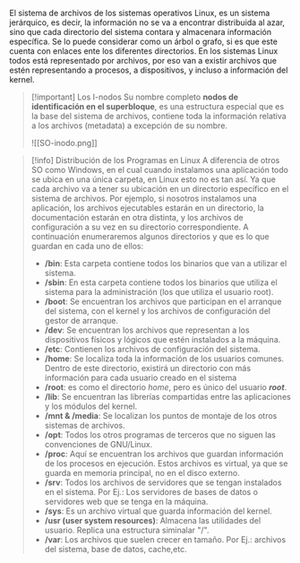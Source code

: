 El sistema de archivos de los sistemas operativos Linux, es un sistema jerárquico, es decir, la información no se va a encontrar distribuida al azar, sino que cada directorio del sistema contara y almacenara información específica.
Se lo puede considerar como un árbol o grafo, si es que este cuenta con enlaces ente los diferentes directorios.
En los sistemas Linux todos está representado por archivos, por eso van a existir archivos que estén representando a procesos, a dispositivos, y incluso a información del kernel.

>[!important] Los I-nodos
>Su nombre completo **nodos de identificación en el superbloque**, es una estructura especial que es la base del sistema de archivos, contiene toda la información relativa a los archivos (metadata) a excepción de su nombre. 
>
><span class="centerImg"> ![[SO-inodo.png]] </span>

>[!info] Distribución de los Programas en Linux
>A diferencia de otros SO como Windows, en el cual cuando instalamos una aplicación todo se ubica en una única carpeta, en Linux esto no es tan así. Ya que cada archivo va a tener su ubicación en un directorio específico en el sistema de archivos.
>Por ejemplo, si nosotros instalamos una aplicación, los archivos ejecutables estarán en un directorio, la documentación estarán en otra distinta, y los archivos de configuración a su vez en su directorio correspondiente. A continuación enumeraremos algunos directorios y que es lo que guardan en cada uno de ellos:
>
>- **/bin**: Esta carpeta contiene todos los binarios que van a utilizar el sistema.
>- **/sbin**: En esta carpeta contiene todos los binarios que utiliza el sistema para la administración (los que utiliza el usuario root).
>- **/boot**: Se encuentran los archivos que participan en el arranque del sistema, con el kernel y los archivos de configuración del gestor de arranque.
>- **/dev**: Se encuentran los archivos que representan a los dispositivos físicos y lógicos que estén instalados a la máquina.
>- **/etc**: Contienen los archivos de configuración del sistema.
>- **/home**: Se localiza toda la información de los usuarios comunes. Dentro de este directorio, existirá un directorio con más información para cada usuario creado en el sistema
>- **/root**: es como el directorio *home*, pero es único del usuario ***root***.
>- **/lib**: Se encuentran las librerías compartidas entre las aplicaciones y los módulos del kernel.
>- **/mnt & /media**: Se localizan los puntos de montaje de los otros sistemas de archivos.
>- **/opt**: Todos los otros programas de terceros que no siguen las convenciones de GNU/Linux.
>- **/proc**: Aquí se encuentran los archivos que guardan información de los procesos en ejecución. Estos archivos es virtual, ya que se guarda en memoria principal, no en el disco externo.
>- **/srv**: Todos los archivos de servidores que se tengan instalados en el sistema. Por Ej.: Los servidores de bases de datos o servidores web que se tenga en la máquina.
>- **/sys**: Es un archivo virtual que guarda información del kernel.
>- **/usr (user system resources)**: Almacena las utilidades del usuario. Replica una estructura siminalar "/".
>- **/var**: Los archivos que suelen crecer en tamaño. Por Ej.: archivos del sistema, base de datos, cache,etc.
